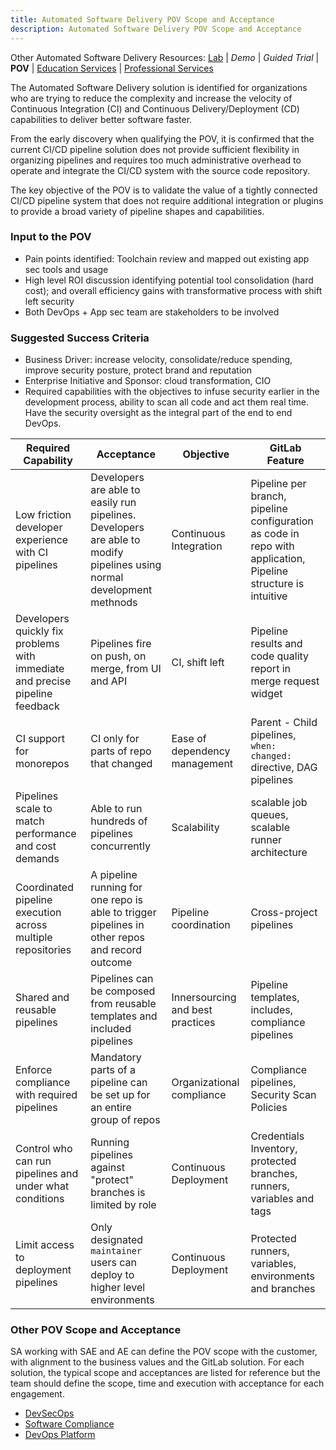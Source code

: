 ```yaml
---
title: Automated Software Delivery POV Scope and Acceptance
description: Automated Software Delivery POV Scope and Acceptance
---
```


Other Automated Software Delivery Resources: [Lab](https://gitlab.com/gitlab-learn-labs/sample-projects/tanuki-racing) | *Demo* | *Guided Trial* | **POV** | [Education Services](https://about.gitlab.com/services/education/gitlab-ci/) | [Professional Services](https://about.gitlab.com/services/#acceleration-services)

The Automated Software Delivery solution is identified for organizations who are trying to reduce the complexity and increase the velocity of Continuous Integration (CI) and Continuous Delivery/Deployment (CD) capabilities to deliver better software faster.

From the early discovery when qualifying the POV, it is confirmed that the current CI/CD pipeline solution does not provide sufficient flexibility in organizing pipelines and requires too much administrative overhead to operate and integrate the CI/CD system with the source code repository.

The key objective of the POV is to validate the value of a tightly connected CI/CD pipeline system that does not require additional integration or plugins to provide a broad variety of pipeline shapes and capabilities.

### Input to the POV

- Pain points identified: Toolchain review and mapped out existing app sec tools and usage
- High level ROI discussion identifying potential tool consolidation (hard cost); and overall efficiency gains with transformative process with shift left security
- Both DevOps + App sec team are stakeholders to be involved

### Suggested Success Criteria

- Business Driver: increase velocity, consolidate/reduce spending, improve security posture, protect brand and reputation
- Enterprise Initiative and Sponsor: cloud transformation, CIO
- Required capabilities with the objectives to infuse security earlier in the development process, ability to scan all code and act them real time. Have the security oversight as the integral part of the end to end DevOps.

| Required Capability | Acceptance | Objective | GitLab Feature |
| ---                 | ---        | ---       |---             |
| Low friction developer experience with CI pipelines | Developers are able to easily run pipelines.  Developers are able to modify pipelines using normal development methnods | Continuous Integration  | Pipeline per branch, pipeline configuration as code in repo with application, Pipeline structure is intuitive |
| Developers quickly fix problems with immediate and precise pipeline feedback | Pipelines fire on push, on merge, from UI and API | CI, shift left | Pipeline results and code quality report in merge request widget |
| CI support for monorepos | CI only for parts of repo that changed | Ease of dependency management | Parent - Child pipelines, `when: changed:` directive, DAG pipelines |
| Pipelines scale to match performance and cost demands | Able to run hundreds of pipelines concurrently | Scalability | scalable job queues, scalable runner architecture |
| Coordinated pipeline execution across multiple repositories | A pipeline running for one repo is able to trigger pipelines in other repos and record outcome | Pipeline coordination | Cross-project pipelines |
| Shared and reusable pipelines | Pipelines can be composed from reusable templates and included pipelines | Innersourcing and best practices | Pipeline templates, includes, compliance pipelines |
| Enforce compliance with required pipelines | Mandatory parts of a pipeline can be set up for an entire group of repos | Organizational compliance | Compliance pipelines, Security Scan Policies |
| Control who can run pipelines and under what conditions | Running pipelines against "protect" branches is limited by role | Continuous Deployment | Credentials Inventory,  protected branches, runners, variables and tags |
| Limit access to deployment pipelines | Only designated `maintainer` users can deploy to higher level environments | Continuous Deployment | Protected runners, variables, environments and branches |

### Other POV Scope and Acceptance

SA working with SAE and AE can define the POV scope with the customer, with alignment to the business values and the GitLab solution. For each solution, the typical scope and acceptances are listed for reference but the team should define the scope, time and execution with acceptance for each engagement.

- [DevSecOps](/handbook/solutions-architects/tools-and-resources/pov/devsecops/)
- [Software Compliance](/handbook/solutions-architects/tools-and-resources/pov/compliance/)
- [DevOps Platform](/handbook/solutions-architects/tools-and-resources/pov/platform/)
